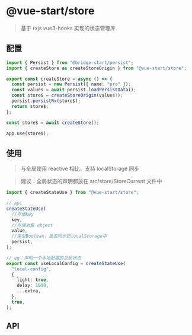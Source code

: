 # @vue-start/store

> 基于 rxjs vue3-hooks 实现的状态管理库

## 配置

```ts
import { Persist } from "@bridge-start/persist";
import { createStore as createStoreOrigin } from "@vue-start/store";

export const createStore = async () => {
  const persist = new Persist({ name: "pro" });
  const values = await persist.loadPersistData();
  const store$ = createStoreOrigin(values!);
  persist.persistRx(store$);
  return store$;
};

const store$ = await createStore();

app.use(store$);
```

## 使用

> 与全局使用 reactive 相比，支持 localStorage 同步

> 建议：全局状态的声明都放在 src/store/StoreCurrent 文件中

```ts
import { createStateUse } from "@vue-start/store";

// api
createStateUse(
  //存储key
  key,
  //存储对象 object
  value,
  //类型Boolean，是否同步到localStorage中
  persist,
);

// eg：声明一个本地配置的全局状态
export const useLocalConfig = createStateUse(
  "local-config",
  {
    light: true,
    delay: 1000,
    ...extra,
  },
  true,
);
```

## API

